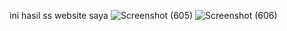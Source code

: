 ini hasil ss website saya
![Screenshot (605)](https://github.com/user-attachments/assets/d4df17cb-75c9-4352-b81e-6fbdd0ef0301)
![Screenshot (606)](https://github.com/user-attachments/assets/348af3ee-3323-42a9-8932-67ba5c4c41dc)
